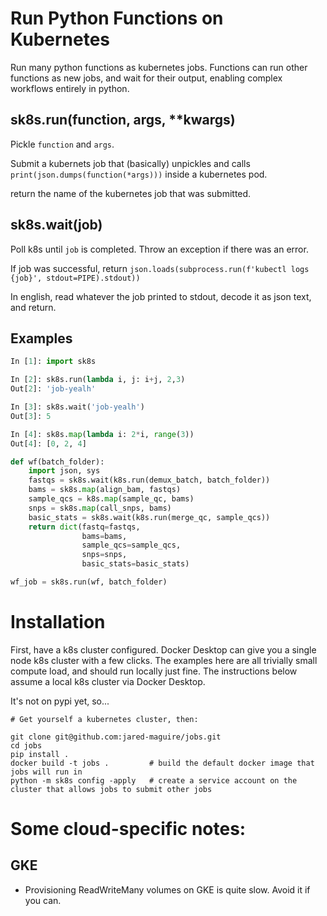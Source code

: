 # Run Python Functions on Kubernetes

Run many python functions as kubernetes jobs. Functions can run other functions as new jobs, and wait for their output, enabling complex workflows entirely in python.

## sk8s.run(function, args, **kwargs)

Pickle `function` and `args`. 

Submit a kubernets job that (basically) unpickles and calls `print(json.dumps(function(*args)))` inside a kubernetes pod.

return the name of the kubernetes job that was submitted.

## sk8s.wait(job)

Poll k8s until `job` is completed. Throw an exception if there was an error.

If job was successful, return `json.loads(subprocess.run(f'kubectl logs {job}', stdout=PIPE).stdout))`

In english, read whatever the job printed to stdout, decode it as json text, and return.

## Examples

``` python
In [1]: import sk8s

In [2]: sk8s.run(lambda i, j: i+j, 2,3)
Out[2]: 'job-yealh'

In [3]: sk8s.wait('job-yealh')
Out[3]: 5

In [4]: sk8s.map(lambda i: 2*i, range(3))
Out[4]: [0, 2, 4]
```



``` python
def wf(batch_folder):
    import json, sys
    fastqs = sk8s.wait(k8s.run(demux_batch, batch_folder))
    bams = sk8s.map(align_bam, fastqs)
    sample_qcs = k8s.map(sample_qc, bams)
    snps = sk8s.map(call_snps, bams)
    basic_stats = sk8s.wait(k8s.run(merge_qc, sample_qcs))
    return dict(fastq=fastqs,
                bams=bams,
                sample_qcs=sample_qcs,
                snps=snps,
                basic_stats=basic_stats)

wf_job = sk8s.run(wf, batch_folder)
```

# Installation

First, have a k8s cluster configured. Docker Desktop can give you a single node k8s cluster with a few clicks. The examples here are all trivially small compute load, and should run locally just fine. The instructions below assume a local k8s cluster via Docker Desktop.

It's not on pypi yet, so...

```
# Get yourself a kubernetes cluster, then:

git clone git@github.com:jared-maguire/jobs.git
cd jobs
pip install .
docker build -t jobs .         # build the default docker image that jobs will run in
python -m sk8s config -apply   # create a service account on the cluster that allows jobs to submit other jobs
```


# Some cloud-specific notes:

## GKE

- Provisioning ReadWriteMany volumes on GKE is quite slow. Avoid it if you can.
